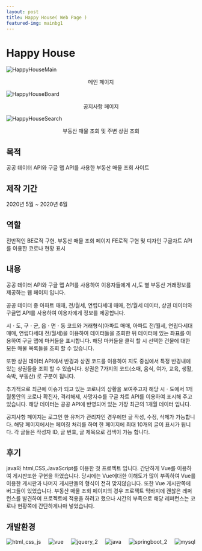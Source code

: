 ```yaml
---
layout: post
title: Happy House( Web Page )
featured-img: mainbg1
---
```



# Happy House
![HappyHouseMain](https://user-images.githubusercontent.com/44697835/86885828-e3a42d80-c130-11ea-9519-b94d80e11ba2.png)<center>메인 페이지</center>  


  
![HappyHouseBoard](https://user-images.githubusercontent.com/44697835/86887150-1bac7000-c133-11ea-9532-16bfbac082ab.png)<center>공지사항 페이지</center>    



![HappyHouseSearch](https://user-images.githubusercontent.com/44697835/86887247-3ed71f80-c133-11ea-8242-16edf65fecd5.png)<center>부동산 매물 조회 및 주변 상권 조회</center>  

  
    


## 목적
공공 데이터 API와 구글 맵 API를 사용한 부동산 매물 조회 사이트


## 제작 기간
2020년 5월 ~ 2020년 6월


## 역할
전반적인 BE로직 구현.
부동산 매물 조회 페이지 FE로직 구현 및 디자인
구글차트 API를 이용한 코로나 현황 표시

## 내용
공공 데이터 API와 구글 맵 API를 사용하여 이용자들에게 시,도 별 부동산 거래정보를 제공하는 웹 페이지 입니다. 

공공 데이터 중 아파트 매매, 전/월세, 연립다세대 매매, 전/월세 데이터, 상권 데이터와 구글맵 API를 사용하여 이용자에게 정보를 제공합니다. 

시ㆍ도, 구ㆍ군, 읍ㆍ면ㆍ동 코드와 거래형식(아파트 매매, 아파트 전/월세, 연립다세대 매매, 연립다세대 전/월세)을 이용하여 데이터들을 조회한 뒤 데이터에 있는 좌표를 이용하여 구글 맵에 마커들을 표시합니다. 해당 마커들을 클릭 할 시 선택한 건물에 대한 모든 매물 목록들을 조회 할 수 있습니다.

또한 상권 데이터 API에서 반경과 상권 코드를 이용하여 지도 중심에서 특정 반경내에 있는 상권들을 조회 할 수 있습니다. 상권은 7가지의 코드(소매, 음식, 여가, 교육, 생활, 숙박, 부동산) 로 구분이 됩니다.

추가적으로 최근에 이슈가 되고 있는 코로나의 상황을 보여주고자 해당 시ㆍ도에서 1개월동안의 코로나 확진자, 격리해제, 사망자수를 구글 차트 API를 이용하여 표시해 주고 있습니다. 해당 데이터는 공공 API에 반영되어 있는 가장 최근의 1개월 데이터 입니다.

공지사항 페이지는 로그인 한 유저가 관리자인 경우에만 글 작성, 수정, 삭제가 가능합니다. 해당 페이지에서는 페이징 처리를 하여 한 페이지에 최대 10개의 글이 표시가 됩니다. 각 글들은 작성자 ID, 글 번호, 글 제목으로 검색이 가능 합니다. 


## 후기
java와 html,CSS,JavaScript를 이용한 첫 프로젝트 입니다. 간단하게 Vue를 이용하여 게시판또한 구현을 하였습니다. 당시에는 Vue에대한 이해도가 많이 부족하여 Vue를 이용한 게시판과 나머지 게시판들의 형식이 전혀 맞지않습니다. 또한 Vue 게시판쪽에 버그들이 있었습니다. 부동산 매물 조회 페이지의 경우 프로젝트 막바지에 괜찮은 레퍼런스를 발견하여 프로젝트에 적용을 하려고 했으나 시간의 부족으로 해당 레퍼런스는 코로나 현황쪽에 간단하게나마 넣었습니다. 


## 개발환경
![html_css_js](https://user-images.githubusercontent.com/44697835/86319956-acd1a180-bc70-11ea-946e-09a11a71fb27.png) &nbsp; &nbsp; ![vue](https://user-images.githubusercontent.com/44697835/86319509-a3940500-bc6f-11ea-815e-6f7612ee657a.png) &nbsp; &nbsp; ![jquery_2](https://user-images.githubusercontent.com/44697835/86319481-9a0a9d00-bc6f-11ea-855e-e0bf301d8185.png)  &nbsp; &nbsp;  ![java](https://user-images.githubusercontent.com/44697835/86319460-9119cb80-bc6f-11ea-9cb2-92a5c15f47b5.png) &nbsp; &nbsp; ![springboot_2](https://user-images.githubusercontent.com/44697835/86319498-9f67e780-bc6f-11ea-8c9d-ae4c7948c638.png)  &nbsp; &nbsp;  ![mysql](https://user-images.githubusercontent.com/44697835/86319496-9d058d80-bc6f-11ea-9e23-93d8990d2fd4.png) 


